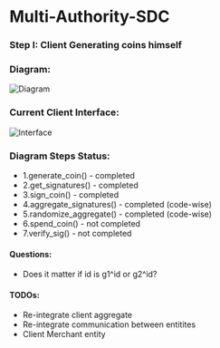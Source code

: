 # Multi-Authority-SDC

### Step I: Client Generating coins himself

### Diagram:

![Diagram](https://i.imgur.com/ycQoCbf.png)

### Current Client Interface:
![Interface](https://i.imgur.com/ylcVhHo.png)

### Diagram Steps Status:
- 1.generate_coin() - completed
- 2.get_signatures() - completed
- 3.sign_coin() - completed
- 4.aggregate_signatures() - completed (code-wise)
- 5.randomize_aggregate() - completed (code-wise)
- 6.spend_coin() - not completed
- 7.verify_sig() - not completed

#### Questions:
- Does it matter if id is g1^id or g2^id?

#### TODOs:
- Re-integrate client aggregate
- Re-integrate communication between entitites 
- Client Merchant entity
